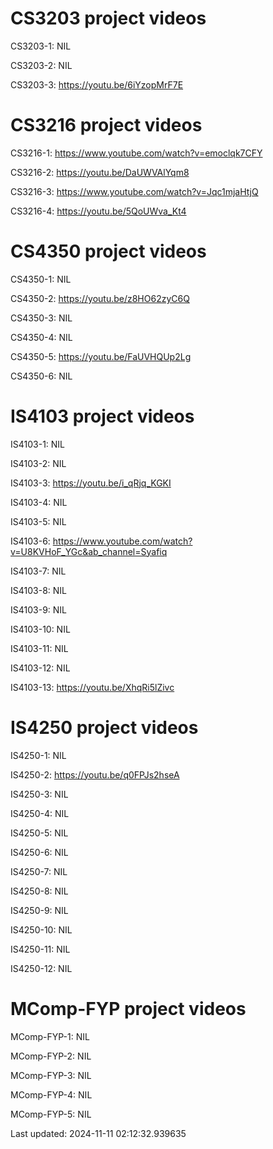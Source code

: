 # CS3203 project videos
CS3203-1: NIL

CS3203-2: NIL

CS3203-3: https://youtu.be/6iYzopMrF7E

# CS3216 project videos
CS3216-1: https://www.youtube.com/watch?v=emoclqk7CFY

CS3216-2: https://youtu.be/DaUWVAlYqm8

CS3216-3: https://www.youtube.com/watch?v=Jqc1mjaHtjQ

CS3216-4: https://youtu.be/5QoUWva_Kt4

# CS4350 project videos
CS4350-1: NIL

CS4350-2: https://youtu.be/z8HO62zyC6Q

CS4350-3: NIL

CS4350-4: NIL

CS4350-5: https://youtu.be/FaUVHQUp2Lg

CS4350-6: NIL

# IS4103 project videos
IS4103-1: NIL

IS4103-2: NIL

IS4103-3: https://youtu.be/i_qRjq_KGKI

IS4103-4: NIL

IS4103-5: NIL

IS4103-6: https://www.youtube.com/watch?v=U8KVHoF_YGc&ab_channel=Syafiq

IS4103-7: NIL

IS4103-8: NIL

IS4103-9: NIL

IS4103-10: NIL

IS4103-11: NIL

IS4103-12: NIL

IS4103-13: https://youtu.be/XhqRi5lZivc

# IS4250 project videos
IS4250-1: NIL

IS4250-2: https://youtu.be/q0FPJs2hseA

IS4250-3: NIL

IS4250-4: NIL

IS4250-5: NIL

IS4250-6: NIL

IS4250-7: NIL

IS4250-8: NIL

IS4250-9: NIL

IS4250-10: NIL

IS4250-11: NIL

IS4250-12: NIL

# MComp-FYP project videos
MComp-FYP-1: NIL

MComp-FYP-2: NIL

MComp-FYP-3: NIL

MComp-FYP-4: NIL

MComp-FYP-5: NIL

Last updated: 2024-11-11 02:12:32.939635